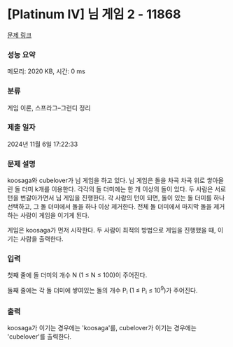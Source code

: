# [Platinum IV] 님 게임 2 - 11868 

[문제 링크](https://www.acmicpc.net/problem/11868) 

### 성능 요약

메모리: 2020 KB, 시간: 0 ms

### 분류

게임 이론, 스프라그–그런디 정리

### 제출 일자

2024년 11월 6일 17:22:33

### 문제 설명

<p>koosaga와 cubelover가 님 게임을 하고 있다. 님 게임은 돌을 차곡 차곡 위로 쌓아올린 돌 더미 k개를 이용한다. 각각의 돌 더미에는 한 개 이상의 돌이 있다. 두 사람은 서로 턴을 번갈아가면서 님 게임을 진행한다. 각 사람의 턴이 되면, 돌이 있는 돌 더미를 하나 선택하고, 그 돌 더미에서 돌을 하나 이상 제거한다. 전체 돌 더미에서 마지막 돌을 제거하는 사람이 게임을 이기게 된다. </p>

<p>게임은 koosaga가 먼저 시작한다. 두 사람이 최적의 방법으로 게임을 진행했을 때, 이기는 사람을 출력한다.</p>

### 입력 

 <p>첫째 줄에 돌 더미의 개수 N (1 ≤ N ≤ 100)이 주어진다.</p>

<p>둘째 줄에는 각 돌 더미에 쌓여있는 돌의 개수 P<sub>i</sub> (1 ≤ P<sub>i</sub> ≤ 10<sup>9</sup>)가 주어진다.</p>

### 출력 

 <p>koosaga가 이기는 경우에는 'koosaga'를, cubelover가 이기는 경우에는 'cubelover'를 출력한다.</p>

